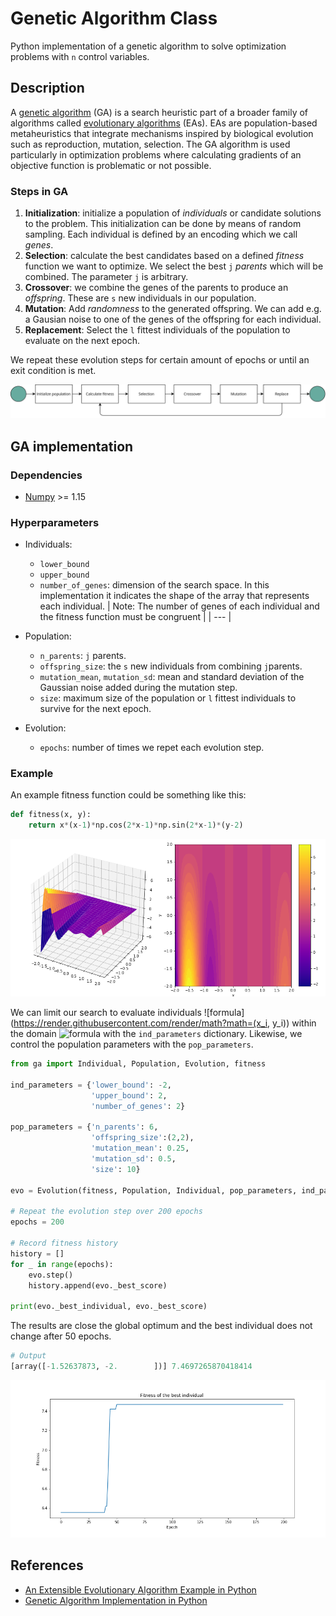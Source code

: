 # Genetic Algorithm Class 
Python implementation of a genetic algorithm to solve optimization problems with `n` control variables.

## Description 
A [genetic algorithm](https://en.wikipedia.org/wiki/Genetic_algorithm) (GA) is a search heuristic part of a broader family of algorithms called [evolutionary algorithms](https://en.wikipedia.org/wiki/Evolutionary_algorithm) (EAs). EAs are population-based metaheuristics that integrate mechanisms inspired by biological evolution such as reproduction, mutation, selection. The GA algorithm  is used particularly in optimization problems where calculating gradients of an objective function is problematic or not possible. 

### Steps in GA

1. **Initialization**: initialize a population of *individuals* or candidate solutions to the problem. This initialization can be done by means of random sampling. Each individual is defined by an encoding which we call *genes*. 
2. **Selection**: calculate the best candidates based on a defined *fitness* function we want to optimize. We select the best `j` *parents* which will be combined. The parameter `j` is arbitrary. 
3. **Crossover**: we combine the genes of the parents to produce an *offspring*. These are `s` new individuals in our population.  
4. **Mutation**: Add *randomness* to the generated offspring. We can add e.g. a Gausian noise to one of the genes of the offspring for each individual.
5. **Replacement**: Select the `l` fittest individuals of the population to evaluate on the next epoch.

We repeat these evolution steps for certain amount of epochs or until an exit condition is met.

![](public/genetic-algo.png)

## GA implementation 

### Dependencies 

- [Numpy](https://numpy.org/) >= 1.15

### Hyperparameters 

- Individuals: 
    - `lower_bound`
    - `upper_bound`
    - `number_of_genes`: dimension of the search space. In this implementation it indicates the shape of the array that represents each individual.
    | Note: The number of genes of each individual and the fitness function must be congruent |
    | --- |

- Population:
    - `n_parents`: `j` parents.   
    - `offspring_size`: the `s` new individuals from combining `j`parents. 
    - `mutation_mean`, `mutation_sd`: mean and standard deviation of the Gaussian noise added during the mutation step.
    - `size`: maximum size of the population or `l` fittest individuals to survive for the next epoch. 

- Evolution: 
    - `epochs`: number of times we repet each evolution step. 

### Example 

An example fitness function could be something like this:

```python 
def fitness(x, y):
    return x*(x-1)*np.cos(2*x-1)*np.sin(2*x-1)*(y-2)
```
![](public/fitness_function.png)

We can limit our search to evaluate individuals ![formula](https://render.githubusercontent.com/render/math?math=(x_i, y_i)) within the domain ![formula](https://render.githubusercontent.com/render/math?math=x\in[-2,2],y\in[-2,2]) with the `ind_parameters` dictionary. Likewise, we control the population parameters with the `pop_parameters`.

```python 
from ga import Individual, Population, Evolution, fitness

ind_parameters = {'lower_bound': -2,
                  'upper_bound': 2,
                  'number_of_genes': 2}

pop_parameters = {'n_parents': 6,
                  'offspring_size':(2,2),
                  'mutation_mean': 0.25,
                  'mutation_sd': 0.5,
                  'size': 10}

evo = Evolution(fitness, Population, Individual, pop_parameters, ind_parameters, fitness)

# Repeat the evolution step over 200 epochs
epochs = 200

# Record fitness history 
history = []
for _ in range(epochs):
    evo.step()
    history.append(evo._best_score)
    
print(evo._best_individual, evo._best_score)
```

The results are close the global optimum and the best individual does not change after 50 epochs.

```python
# Output
[array([-1.52637873, -2.        ])] 7.4697265870418414
``` 
![](public/fitness_history.png)

## References

- [An Extensible Evolutionary Algorithm Example in Python](https://towardsdatascience.com/an-extensible-evolutionary-algorithm-example-in-python-7372c56a557b)
- [Genetic Algorithm Implementation in Python](https://towardsdatascience.com/genetic-algorithm-implementation-in-python-5ab67bb124a6)
